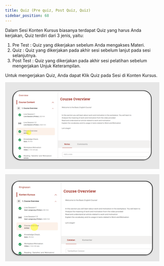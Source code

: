 ```yaml
---
title: Quiz (Pre quiz, Post Quiz, Quiz)
sidebar_position: 68
---
```

Dalam Sesi Konten Kursus biasanya terdapat Quiz yang harus Anda kerjakan, Quiz terdiri dari 3 jenis, yaitu:

1. Pre Test	: Quiz yang dikerjakan sebelum Anda mengakses Materi.
2. Quiz		: Quiz yang dikerjakan pada akhir sesi sebelum lanjut pada sesi selanjutnya.
3. Post Test	: Quiz yang dikerjakan pada akhir sesi pelatihan sebelum mengerjakan Unjuk Keterampilan.

Untuk mengerjakan Quiz, Anda dapat Klik Quiz pada Sesi di Konten Kursus.

![](/img/slide1.png)

![](/img/slide2.png)
